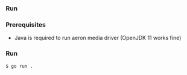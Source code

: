 ### Run

### Prerequisites

* Java is required to run aeron media driver (OpenJDK 11 works fine)

### Run

```shell
$ go run .
```

